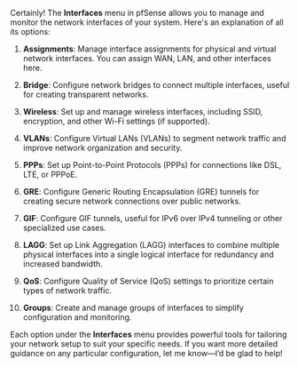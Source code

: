 Certainly! The **Interfaces** menu in pfSense allows you to manage and monitor the network interfaces of your system. Here's an explanation of all its options:

1. **Assignments**: Manage interface assignments for physical and virtual network interfaces. You can assign WAN, LAN, and other interfaces here.

2. **Bridge**: Configure network bridges to connect multiple interfaces, useful for creating transparent networks.

3. **Wireless**: Set up and manage wireless interfaces, including SSID, encryption, and other Wi-Fi settings (if supported).

4. **VLANs**: Configure Virtual LANs (VLANs) to segment network traffic and improve network organization and security.

5. **PPPs**: Set up Point-to-Point Protocols (PPPs) for connections like DSL, LTE, or PPPoE.

6. **GRE**: Configure Generic Routing Encapsulation (GRE) tunnels for creating secure network connections over public networks.

7. **GIF**: Configure GIF tunnels, useful for IPv6 over IPv4 tunneling or other specialized use cases.

8. **LAGG**: Set up Link Aggregation (LAGG) interfaces to combine multiple physical interfaces into a single logical interface for redundancy and increased bandwidth.

9. **QoS**: Configure Quality of Service (QoS) settings to prioritize certain types of network traffic.

10. **Groups**: Create and manage groups of interfaces to simplify configuration and monitoring.

Each option under the **Interfaces** menu provides powerful tools for tailoring your network setup to suit your specific needs. If you want more detailed guidance on any particular configuration, let me know—I’d be glad to help!

